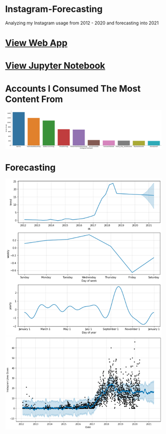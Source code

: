 # Instagram-Forecasting
Analyzing my Instagram usage from 2012 - 2020 and forecasting into 2021

# [View Web App](https://vee-upatising.github.io/forecasting.html)
# [View Jupyter Notebook](https://nbviewer.jupyter.org/github/vee-upatising/Instagram-Forecasting/blob/master/Instagram%20Plotly.ipynb)

# Accounts I Consumed The Most Content From
![Likes](https://raw.githubusercontent.com/vee-upatising/Instagram-Forecasting/master/insta1.png)

# Forecasting
![fb](https://raw.githubusercontent.com/vee-upatising/Instagram-Forecasting/master/insta2.png)
![fb](https://raw.githubusercontent.com/vee-upatising/Instagram-Forecasting/master/insta3.png)

